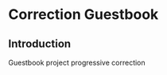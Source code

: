 Correction Guestbook
=======================

Introduction
------------
Guestbook project progressive correction
